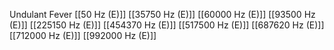 Undulant Fever
[[50 Hz (E)]]
[[35750 Hz (E)]]
[[60000 Hz (E)]]
[[93500 Hz (E)]]
[[225150 Hz (E)]]
[[454370 Hz (E)]]
[[517500 Hz (E)]]
[[687620 Hz (E)]]
[[712000 Hz (E)]]
[[992000 Hz (E)]]